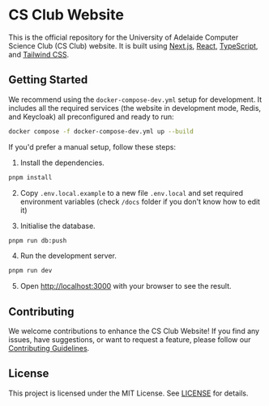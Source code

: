 # CS Club Website

This is the official repository for the University of Adelaide Computer Science Club (CS Club) website. It is built using [Next.js](https://nextjs.org/), [React](https://reactjs.org/), [TypeScript](https://www.typescriptlang.org/), and [Tailwind CSS](https://tailwindcss.com/).

## Getting Started

We recommend using the `docker-compose-dev.yml` setup for development. It includes all the required services (the website in development mode, Redis, and Keycloak) all preconfigured and ready to run:

```bash
docker compose -f docker-compose-dev.yml up --build
```

If you'd prefer a manual setup, follow these steps:

1. Install the dependencies.

```bash
pnpm install
```

2. Copy `.env.local.example` to a new file `.env.local` and set required environment variables (check `/docs` folder if you don't know how to edit it)

3. Initialise the database.

```bash
pnpm run db:push
```

4. Run the development server.

```bash
pnpm run dev
```

5. Open [http://localhost:3000](http://localhost:3000) with your browser to see the result.

## Contributing

We welcome contributions to enhance the CS Club Website! If you find any issues, have suggestions, or want to request a feature, please follow our [Contributing Guidelines](CONTRIBUTING.md).

## License

This project is licensed under the MIT License.
See [LICENSE](LICENSE) for details.
